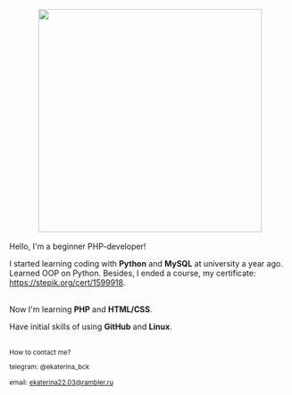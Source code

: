 
<div id="header" align="center">
  <img src="https://media.giphy.com/media/6SPT4vjEWBPjECMXwr/giphy.gif" width="400"/>
</div>

<br>
Hello, I'm a beginner PHP-developer!


I started learning coding with <b>Python</b> and <b>MySQL</b> at university a year ago. Learned OOP on Python. Besides, I ended a course, my certificate: https://stepik.org/cert/1599918.

<br>
Now I'm learning <b>PHP</b> and <b>HTML/CSS</b>.

Have initial skills of using <b>GitHub</b> and <b>Linux</b>.

<br>
<small>How to contact me?
  
telegram: @ekaterina_bck
  
email: ekaterina22.03@rambler.ru</small>

